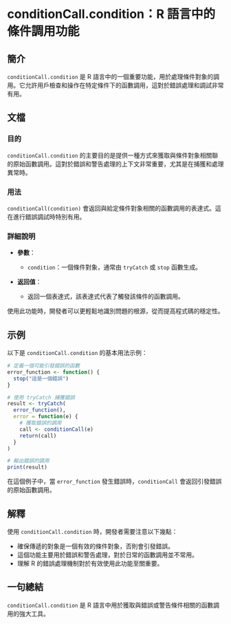 <!--
Meta Description: # conditionCall.condition：R 語言中的條件調用功能 ## 簡介 `conditionCall.condition` 是 R 語言中的一個重要功能，用於處理條件對象的調用。它允許用戶檢查和操作在特定條件下的函數調用，這對於錯誤處理和調試非常有用。 ## 文檔 ### 目的 `...
Meta Keywords: conditioncall, condition, trycatch, error_function, stop
-->

# conditionCall.condition：R 語言中的條件調用功能

## 簡介
`conditionCall.condition` 是 R 語言中的一個重要功能，用於處理條件對象的調用。它允許用戶檢查和操作在特定條件下的函數調用，這對於錯誤處理和調試非常有用。

## 文檔
### 目的
`conditionCall.condition` 的主要目的是提供一種方式來獲取與條件對象相關聯的原始函數調用。這對於錯誤和警告處理的上下文非常重要，尤其是在捕獲和處理異常時。

### 用法
`conditionCall(condition)` 會返回與給定條件對象相關的函數調用的表達式。這在進行錯誤調試時特別有用。

### 詳細說明
- **參數**：
  - `condition`：一個條件對象，通常由 `tryCatch` 或 `stop` 函數生成。
  
- **返回值**：
  - 返回一個表達式，該表達式代表了觸發該條件的函數調用。

使用此功能時，開發者可以更輕鬆地識別問題的根源，從而提高程式碼的穩定性。

## 示例
以下是 `conditionCall.condition` 的基本用法示例：

```R
# 定義一個可能引發錯誤的函數
error_function <- function() {
  stop("這是一個錯誤")
}

# 使用 tryCatch 捕獲錯誤
result <- tryCatch(
  error_function(),
  error = function(e) {
    # 獲取錯誤的調用
    call <- conditionCall(e)
    return(call)
  }
)

# 輸出錯誤的調用
print(result)
```

在這個例子中，當 `error_function` 發生錯誤時，`conditionCall` 會返回引發錯誤的原始函數調用。

## 解釋
使用 `conditionCall.condition` 時，開發者需要注意以下幾點：
- 確保傳遞的對象是一個有效的條件對象，否則會引發錯誤。
- 這個功能主要用於錯誤和警告處理，對於日常的函數調用並不常用。
- 理解 R 的錯誤處理機制對於有效使用此功能至關重要。

## 一句總結
`conditionCall.condition` 是 R 語言中用於獲取與錯誤或警告條件相關的函數調用的強大工具。